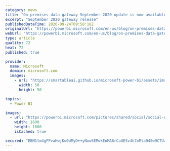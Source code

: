 ```yaml
---
category: news
title: "On-premises data gateway September 2020 update is now available"
excerpt: "September 2020 gateway release"
publishedDateTime: 2020-09-24T09:58:18Z
originalUrl: "https://powerbi.microsoft.com/en-us/blog/on-premises-data-gateway-september-2020-update-is-now-available/"
webUrl: "https://powerbi.microsoft.com/en-us/blog/on-premises-data-gateway-september-2020-update-is-now-available/"
type: article
quality: 72
heat: 72
published: true

provider:
  name: Microsoft
  domain: microsoft.com
  images:
    - url: "https://smartableai.github.io/microsoft-power-bi/assets/images/organizations/microsoft.com-50x50.jpg"
      width: 50
      height: 50

topics:
  - Power BI

images:
  - url: "https://powerbi.microsoft.com/pictures/shared/social/social-default-image.png"
    width: 1600
    height: 1600
    isCached: true

secured: "EBM1tm4gFPvaHwjKw0dMyD++yNowSEMwkEoMA6rCaUESv4h7mMta94Sw9CTUaB9P5hjWQGtfD3Dv1xF5DZSSZ7Rqba/4xmP0MlP1SqTG943wXywMfnW7LIrPvSo/rx0o81safA8+vPaFXZXI/fIf05bU/onXnRyfu5PTfTjhlKrbdIy24jzoro/6u770ywZrek4IK9o09As7ZBQTBP2/hgRdbgn1BXadswq9CBPh0TEXYlvSpdy5rJhRDw3tgxgCH2FCQa8AamlBJZhxHOJFnDM8O0hwGOXIM6kyd8+3O45dko+zbiJoLBf/B/JJzzwdHTCnbq+H/vXr1R3H8RBDoHFZoakq67IfHbPKpexP/5A=;uOpJbJkV/y7RVuSgKZt0dA=="
---
```


